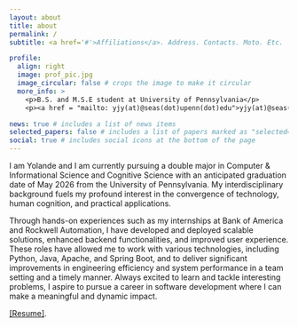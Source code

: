 ```yaml
---
layout: about
title: about
permalink: /
subtitle: <a href='#'>Affiliations</a>. Address. Contacts. Moto. Etc.

profile:
  align: right
  image: prof_pic.jpg
  image_circular: false # crops the image to make it circular
  more_info: >
    <p>B.S. and M.S.E student at University of Pennsylvania</p>
    <p><a href = "mailto: yjy(at)@seas(dot)upenn(dot)edu">yjy(at)@seas(dot)upenn(dot)edu</a></p>

news: true # includes a list of news items
selected_papers: false # includes a list of papers marked as "selected={true}"
social: true # includes social icons at the bottom of the page
---
```


I am Yolande and I am currently pursuing a double major in Computer & Informational Science and Cognitive Science with an anticipated graduation date of May 2026 from the University of Pennsylvania. My interdisciplinary background fuels my profound interest in the convergence of technology, human cognition, and practical applications.

Through hands-on experiences such as my internships at Bank of America and Rockwell Automation, I have developed and deployed scalable solutions, enhanced backend functionalities, and improved user experience. These roles have allowed me to work with various technologies, including Python, Java, Apache, and Spring Boot, and to deliver significant improvements in engineering efficiency and system performance in a team setting and a timely manner. Always excited to learn and tackle interesting problems, I aspire to pursue a career in software development where I can make a meaningful and dynamic impact.


[\[Resume\]](https://yjyolandeyan.github.io/assets/pdf/resume_yjy.pdf).